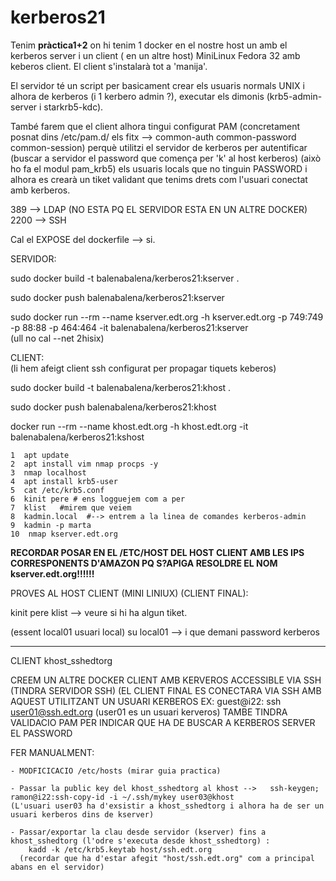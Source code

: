# kerberos21

Tenim **pràctica1+2** on hi tenim 1 docker en el nostre host un amb el kerberos server i un client ( en un altre host) MiniLinux Fedora 32 amb keberos client. El client s'instalarà tot a 'manija'.  

El servidor té un script per basicament crear els usuaris normals UNIX i alhora de kerberos (i 1 kerbero admin ?), executar els dimonis (krb5-admin-server i starkrb5-kdc).   

També farem que el client alhora tingui configurat PAM (concretament posnat dins /etc/pam.d/ els fitx --> common-auth  common-password  common-session)
perquè utilitzi el servidor de kerberos per autentificar (buscar a servidor el password que comença per 'k' al host kerberos) (això ho fa el modul pam_krb5) els usuaris locals que no tinguin PASSWORD i alhora es crearà un tiket validant que tenims drets com l'usuari conectat amb kerberos. 
 
389 --> LDAP (NO ESTA PQ EL SERVIDOR ESTA EN UN ALTRE DOCKER)
2200 --> SSH

 
Cal el EXPOSE del dockerfile --> si. 
  
SERVIDOR:    

sudo docker build -t balenabalena/kerberos21:kserver .  

sudo docker push balenabalena/kerberos21:kserver  

sudo docker run --rm --name kserver.edt.org -h kserver.edt.org -p 749:749 -p 88:88 -p 464:464 -it balenabalena/kerberos21:kserver  
(ull no cal --net 2hisix)  

CLIENT:  
 (li hem afeigt client ssh configurat per propagar tiquets keberos)
  
 sudo docker build -t balenabalena/kerberos21:khost . 
 
 sudo docker push balenabalena/kerberos21:khost

 docker run --rm --name khost.edt.org -h khost.edt.org -it balenabalena/kerberos21:kshost  

    1  apt update
    2  apt install vim nmap procps -y
    3  nmap localhost
    4  apt install krb5-user
    5  cat /etc/krb5.conf
    6  kinit pere # ens logguejem com a per
    7  klist   #mirem que veiem
    8  kadmin.local  #--> entrem a la linea de comandes kerberos-admin
    9  kadmin -p marta
    10  nmap kserver.edt.org


**RECORDAR POSAR EN EL /ETC/HOST DEL HOST CLIENT AMB LES IPS CORRESPONENTS D'AMAZON PQ S?APIGA RESOLDRE EL NOM kserver.edt.org!!!!!!**  


PROVES AL HOST CLIENT (MINI LINIUX) (CLIENT FINAL):

kinit pere 
klist --> veure si hi ha algun tiket.

(essent local01 usuari local)
su local01 --> i que demani password kerberos


----------------------------------------------------------------------------------------------------

CLIENT khost_sshedtorg

CREEM UN ALTRE DOCKER CLIENT AMB KERVEROS ACCESSIBLE VIA SSH (TINDRA SERVIDOR SSH)
(EL CLIENT FINAL ES CONECTARA VIA SSH AMB AQUEST UTILITZANT UN USUARI KERBEROS
EX:   guest@i22: ssh user01@ssh.edt.org (user01 es un usuari kerveros)
TAMBE TINDRA VALIDACIO PAM PER INDICAR QUE HA DE BUSCAR A KERBEROS SERVER EL PASSWORD

FER MANUALMENT:

	- MODFICICACIO /etc/hosts (mirar guia practica)
 
	- Passar la public key del khost_sshedtorg al khost -->   ssh-keygen;  ramon@i22:ssh-copy-id -i ~/.ssh/mykey user03@khost
	(L'usuari user03 ha d'exsistir a khost_sshedtorg i alhora ha de ser un usuari kerberos dins de kserver)

	- Passar/exportar la clau desde servidor (kserver) fins a khost_sshedtorg (l'odre s'executa desde khost_sshedtorg) :  
		kadd -k /etc/krb5.keytab host/ssh.edt.org
	  (recordar que ha d'estar afegit "host/ssh.edt.org" com a principal abans en el servidor)



 

